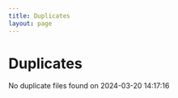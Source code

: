 ```yaml
---
title: Duplicates
layout: page
---
```


# Duplicates

No duplicate files found on 2024-03-20 14:17:16